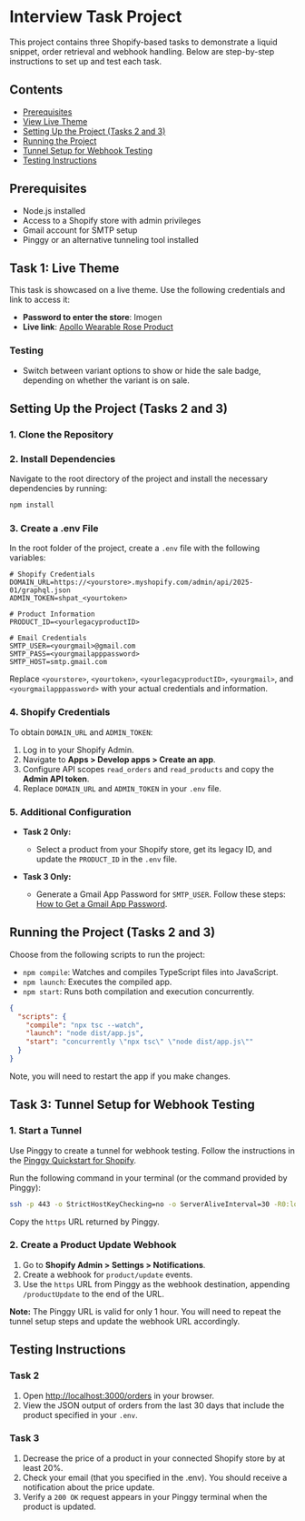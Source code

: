 # Interview Task Project

This project contains three Shopify-based tasks to demonstrate a liquid snippet, order retrieval and webhook handling. Below are step-by-step instructions to set up and test each task.

## Contents
- [Prerequisites](#prerequisites)
- [View Live Theme](#task-1-live-theme)
- [Setting Up the Project (Tasks 2 and 3)](#setting-up-the-project-tasks-2-and-3)
- [Running the Project](#running-the-project-tasks-2-and-3)
- [Tunnel Setup for Webhook Testing](#task-3-tunnel-setup-for-webhook-testing)
- [Testing Instructions](#testing-instructions)


## Prerequisites

- Node.js installed
- Access to a Shopify store with admin privileges
- Gmail account for SMTP setup
- Pinggy or an alternative tunneling tool installed


## Task 1: Live Theme

This task is showcased on a live theme. Use the following credentials and link to access it:

- **Password to enter the store**: Imogen
- **Live link**: [Apollo Wearable Rose Product](https://imogensdev.myshopify.com/products/apollo-wearable-rose)

### Testing

- Switch between variant options to show or hide the sale badge, depending on whether the variant is on sale.


## Setting Up the Project (Tasks 2 and 3)

### 1. Clone the Repository

### 2. Install Dependencies

Navigate to the root directory of the project and install the necessary dependencies by running:

```sh
npm install
```

### 3. Create a .env File

In the root folder of the project, create a `.env` file with the following variables:

```env
# Shopify Credentials
DOMAIN_URL=https://<yourstore>.myshopify.com/admin/api/2025-01/graphql.json
ADMIN_TOKEN=shpat_<yourtoken>

# Product Information
PRODUCT_ID=<yourlegacyproductID>

# Email Credentials
SMTP_USER=<yourgmail>@gmail.com
SMTP_PASS=<yourgmailapppassword>
SMTP_HOST=smtp.gmail.com
```

Replace `<yourstore>`, `<yourtoken>`, `<yourlegacyproductID>`, `<yourgmail>`, and `<yourgmailapppassword>` with your actual credentials and information.

### 4. Shopify Credentials

To obtain `DOMAIN_URL` and `ADMIN_TOKEN`:

1. Log in to your Shopify Admin.
2. Navigate to **Apps > Develop apps > Create an app**.
3. Configure API scopes `read_orders` and `read_products` and copy the **Admin API token**.
4. Replace `DOMAIN_URL` and `ADMIN_TOKEN` in your `.env` file.

### 5. Additional Configuration

- **Task 2 Only:**

  - Select a product from your Shopify store, get its legacy ID, and update the `PRODUCT_ID` in the `.env` file.

- **Task 3 Only:**
  - Generate a Gmail App Password for `SMTP_USER`. Follow these steps: [How to Get a Gmail App Password](https://support.google.com/accounts/answer/185833?hl=en).


## Running the Project (Tasks 2 and 3)

Choose from the following scripts to run the project:

- `npm compile`: Watches and compiles TypeScript files into JavaScript.
- `npm launch`: Executes the compiled app.
- `npm start`: Runs both compilation and execution concurrently.

```json
{
  "scripts": {
    "compile": "npx tsc --watch",
    "launch": "node dist/app.js",
    "start": "concurrently \"npx tsc\" \"node dist/app.js\""
  }
}
```

Note, you will need to restart the app if you make changes.


## Task 3: Tunnel Setup for Webhook Testing

### 1. Start a Tunnel

Use Pinggy to create a tunnel for webhook testing. Follow the instructions in the [Pinggy Quickstart for Shopify](https://pinggy.io/quickstart/shopify/#:~:text=With%20pinggy.io%20you%20can,localhost%3A3000%2Fwebhooks).

Run the following command in your terminal (or the command provided by Pinggy):

```sh
ssh -p 443 -o StrictHostKeyChecking=no -o ServerAliveInterval=30 -R0:localhost:3000 a.pinggy.io
```

Copy the `https` URL returned by Pinggy.

### 2. Create a Product Update Webhook

1. Go to **Shopify Admin > Settings > Notifications**.
2. Create a webhook for `product/update` events.
3. Use the `https` URL from Pinggy as the webhook destination, appending `/productUpdate` to the end of the URL.

**Note:** The Pinggy URL is valid for only 1 hour. You will need to repeat the tunnel setup steps and update the webhook URL accordingly.


## Testing Instructions

### Task 2

1. Open <http://localhost:3000/orders> in your browser.
2. View the JSON output of orders from the last 30 days that include the product specified in your `.env`.

### Task 3

1. Decrease the price of a product in your connected Shopify store by at least 20%.
2. Check your email (that you specified in the .env). You should receive a notification about the price update.
3. Verify a `200 OK` request appears in your Pinggy terminal when the product is updated.
